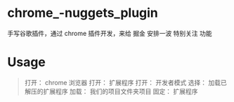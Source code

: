 # chrome_-nuggets_plugin
手写谷歌插件，通过 chrome 插件开发，来给 掘金 安排一波 特别关注 功能


# Usage
> 打开： chrome 浏览器
> 打开： 扩展程序
> 打开： 开发者模式
> 选择： 加载已解压的扩展程序
> 加载： 我们的项目文件夹项目
> 固定： 扩展程序
